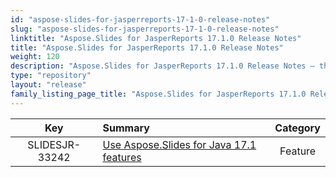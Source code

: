 ```yaml
---
id: "aspose-slides-for-jasperreports-17-1-0-release-notes"
slug: "aspose-slides-for-jasperreports-17-1-0-release-notes"
linktitle: "Aspose.Slides for JasperReports 17.1.0 Release Notes"
title: "Aspose.Slides for JasperReports 17.1.0 Release Notes"
weight: 120
description: "Aspose.Slides for JasperReports 17.1.0 Release Notes – the latest updates and fixes."
type: "repository"
layout: "release"
family_listing_page_title: "Aspose.Slides for JasperReports 17.1.0 Release Notes"
---
```


|**Key** |**Summary** |**Category** |
| :-: | :- | :-: |
|SLIDESJR-33242|[Use Aspose.Slides for Java 17.1 features](/slides/java/release-notes/2017/aspose-slides-for-java-17-1-0-release-notes/)|Feature|

